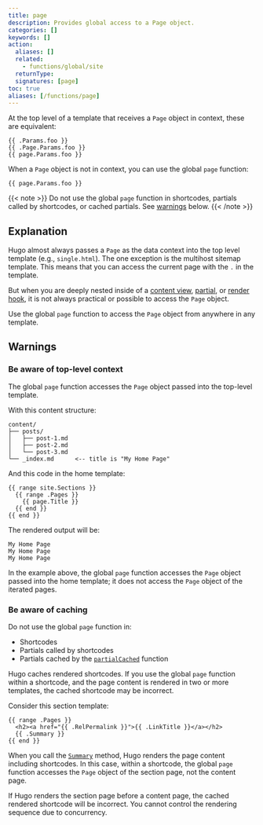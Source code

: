 ```yaml
---
title: page
description: Provides global access to a Page object.
categories: []
keywords: []
action:
  aliases: []
  related:
    - functions/global/site
  returnType: 
  signatures: [page]
toc: true
aliases: [/functions/page]
---
```


At the top level of a template that receives a `Page` object in context, these are equivalent:

```go-html-template
{{ .Params.foo }}
{{ .Page.Params.foo }}
{{ page.Params.foo }}
```

When a `Page` object is not in context, you can use the global `page` function:

```go-html-template
{{ page.Params.foo }}
```

{{< note >}}
Do not use the global `page` function in shortcodes, partials called by shortcodes, or cached partials. See [warnings](#warnings) below.
{{< /note >}}

## Explanation

Hugo almost always passes a `Page` as the data context into the top level template (e.g., `single.html`). The one exception is the multihost sitemap template. This means that you can access the current page with the `.` in the template.

But when you are deeply nested inside of a [content view](g), [partial](g), or [render hook](g), it is not always practical or possible to access the `Page` object.

Use the global `page` function to access the `Page` object from anywhere in any template.

## Warnings

### Be aware of top-level context

The global `page` function accesses the `Page` object passed into the top-level template.

With this content structure:

```text
content/
├── posts/
│   ├── post-1.md
│   ├── post-2.md
│   └── post-3.md
└── _index.md      <-- title is "My Home Page"
```

And this code in the home template:

```go-html-template
{{ range site.Sections }}
  {{ range .Pages }}
    {{ page.Title }}
  {{ end }}
{{ end }}
```

The rendered output will be:

```text
My Home Page
My Home Page
My Home Page
```

In the example above, the global `page` function accesses the `Page` object passed into the home template; it does not access the `Page` object of the iterated pages.

### Be aware of caching

Do not use the global `page` function in:

- Shortcodes
- Partials called by shortcodes
- Partials cached by the [`partialCached`] function

Hugo caches rendered shortcodes. If you use the global `page` function within a shortcode, and the page content is rendered in two or more templates, the cached shortcode may be incorrect.

Consider this section template:

```go-html-template
{{ range .Pages }}
  <h2><a href="{{ .RelPermalink }}">{{ .LinkTitle }}</a></h2>
  {{ .Summary }}
{{ end }}
```

When you call the [`Summary`] method, Hugo renders the page content including shortcodes. In this case, within a shortcode, the global `page` function accesses the `Page` object of the section page, not the content page.

If Hugo renders the section page before a content page, the cached rendered shortcode will be incorrect. You cannot control the rendering sequence due to concurrency.

[`Summary`]: /methods/page/summary/
[`partialCached`]: /functions/partials/includecached/
